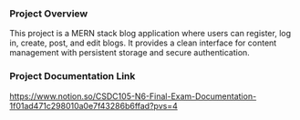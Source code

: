 ### Project Overview

This project is a MERN stack blog application where users can register, log in, create, post, and edit blogs. It provides a clean interface for content management with persistent storage and secure authentication.

### Project Documentation Link
https://www.notion.so/CSDC105-N6-Final-Exam-Documentation-1f01ad471c298010a0e7f43286b6ffad?pvs=4

